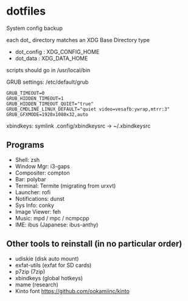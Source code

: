 # dotfiles
System config backup

each dot\_ directory matches an XDG Base Directory type

- dot\_config : XDG\_CONFIG\_HOME
- dot\_data : XDG\_DATA\_HOME

scripts should go in /usr/local/bin

GRUB settings:
/etc/default/grub
~~~~
GRUB_TIMEOUT=0
GRUB_HIDDEN_TIMEOUT=1
GRUB_HIDDEN_TIMEOUT_QUIET="true"
GRUB_CMDLINE_LINUX_DEFAULT="quiet video=vesafb:ywrap,mtrr:3"
GRUB_GFXMODE=1920x1080x32,auto
~~~~

xbindkeys:
symlink .config/xbindkeysrc -> ~/.xbindkeysrc

## Programs
- Shell: zsh
- Window Mgr: i3-gaps
- Compositer: compton
- Bar: polybar
- Terminal: Termite (migrating from urxvt)
- Launcher: rofi
- Notifications: dunst
- Sys Info: conky
- Image Viewer: feh
- Music: mpd / mpc / ncmpcpp
- IME: ibus (Japanese: ibus-anthy)

## Other tools to reinstall (in no particular order)
- udiskie (disk auto mount)
- exfat-utils (exfat for SD cards)
- p7zip (7zip)
- xbindkeys (global hotkeys)
- mame (research)
- Kinto font https://github.com/ookamiinc/kinto

